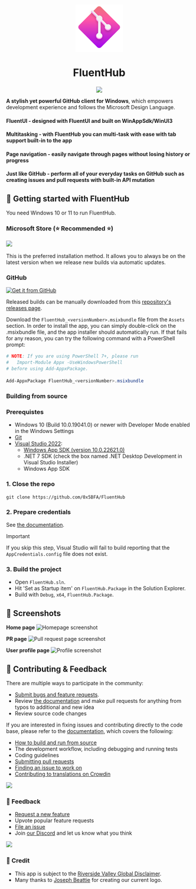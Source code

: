 <p align="center">
  <img width="128" align="center" src="../assets/fluenthub.png" />
</p>
<h1 align="center">
  FluentHub
</h1>
<p align="center">
  <a title="Microsoft Store" target="_blank" href="https://apps.microsoft.com/store/detail/fluenthub/9nkb9hx8rjz3">
    <img width="220" align="center" src="https://get.microsoft.com/images/en-us%20dark.svg" />
  </a>
</p>

**A stylish yet powerful GitHub client for Windows**, which empowers development experience and follows the Microsoft Design Language.

#### **FluentUI** - designed with FluentUI and built on WinAppSdk/WinUI3
#### **Multitasking** - with FluentHub you can multi-task with ease with tab support built-in to the app
#### **Page navigation** - easily navigate through pages without losing history or progress
#### **Just like GitHub** - perform all of your everyday tasks on GitHub such as creating issues and pull requests with built-in API mutation

## 🎁 Getting started with FluentHub

You need Windows 10 or 11 to run FluentHub.

### Microsoft Store (⭐ Recommended ⭐)

<a title="Microsoft Store" target="_blank" href="https://apps.microsoft.com/store/detail/fluenthub/9nkb9hx8rjz3">
  <img width="175" src="https://get.microsoft.com/images/en-us%20dark.svg" />
</a>

This is the preferred installation method. It allows you to always be on the latest version when we release new builds via automatic updates.

### GitHub

<a title="GitHub" href='https://github.com/0x5BFA/FluentHub/releases/latest'>
  <img width='175' src='https://user-images.githubusercontent.com/74561130/160255105-5e32f911-574f-4cc4-b90b-8769099086e4.png' alt='Get it from GitHub' />
</a>

Released builds can be manually downloaded from this [repository's releases page](https://github.com/FluentHub/FluentHub/releases).

Download the `FluentHub_<versionNumber>.msixbundle` file from the `Assets` section. In order to install the app, you can simply double-click on the .msixbundle file, and the app installer should automatically run. If that fails for any reason, you can try the following command with a PowerShell prompt:

```powershell
# NOTE: If you are using PowerShell 7+, please run
#   Import-Module Appx -UseWindowsPowerShell
# before using Add-AppxPackage.

Add-AppxPackage FluentHub_<versionNumber>.msixbundle
```

### Building from source

### Prerequistes

- Windows 10 (Build 10.0.19041.0) or newer with Developer Mode enabled in the Windows Settings
- [Git](https://git-scm.com/)
- [Visual Studio 2022](https://visualstudio.microsoft.com/vs/):
  - [Windows App SDK (version 10.0.22621.0)](https://developer.microsoft.com/en-us/windows/downloads/windows-sdk/)
  - .NET 7 SDK (check the box named .NET Desktop Development in Visual Studio Installer)
  - Windows App SDK

### 1. Close the repo

```git
git clone https://github.com/0x5BFA/FluentHub
```

### 2. Prepare credentials

See [the documentation](docs/credentials.md).

> [!IMPORTANT]  
> If you skip this step, Visual Studio will fail to build reporting that the `AppCredentials.config` file does not exist.

### 3. Build the project

- Open `FluentHub.sln`.
- Hit 'Set as Startup item' on `FluentHub.Package` in the Solution Explorer.
- Build with `Debug`, `x64`, `FluentHub.Package`.

## 📸 Screenshots

**Home page**
![Homepage screenshot](https://github.com/0x5bfa/FluentHub/assets/62196528/a31bdace-8700-4a6a-83e9-1cdc52955c4f)

**PR page**
![Pull request page screenshot](https://github.com/0x5bfa/FluentHub/assets/62196528/a29c4ef8-1fe5-47c3-be03-6afebe02c55b)

**User profile page**
![Profile screenshot](https://github.com/0x5bfa/FluentHub/assets/62196528/35ffbe36-00d3-4d04-9019-67307febfc95)

## 🙋 Contributing & Feedback

There are multiple ways to participate in the community:

- [Submit bugs and feature requests](https://github.com/0x5BFA/FluentHub/issues/new/choose).
- Review [the documentation](https://github.com/0x5BFA/FluentHub/blob/main/docs/code-style.md) and make pull requests for anything from typos to additional and new idea
- Review source code changes

If you are interested in fixing issues and contributing directly to the code base, please refer to the [documentation](docs/), which covers the following:

- [How to build and run from source](docs/)
- The development workflow, including debugging and running tests
- Coding guidelines
- [Submitting pull requests](https://github.com/0x5BFA/FluentHub/pulls)
- [Finding an issue to work on](https://github.com/0x5BFA/FluentHub/issues/)
- [Contributing to translations on Crowdin](https://crowdin.com/project/fluenthub)

<a href="https://crowdin.com/project/fluenthub" rel="nofollow">
  <img style="width:140;height:40" src="https://badges.crowdin.net/badge/dark/crowdin-on-light.png" /></a>

### 🦜 Feedback

- [Request a new feature](https://github.com/0x5BFA/FluentHub/pulls)
- Upvote popular feature requests
- [File an issue](https://github.com/0x5BFA/FluentHub/issues/new/choose)
- Join [our Discord](https://discord.gg/8KtRkjq2Q4) and let us know what you think

[![](https://dcbadge.vercel.app/api/server/8KtRkjq2Q4?style=flat)](https://discord.gg/8KtRkjq2Q4)

### 📄 Credit

- This app is subject to the [Riverside Valley Global Disclaimer](https://github.com/RiversideValley/.github/blob/main/DISCLAIMER.md).
- Many thanks to [Joseph Beattie](https://github.com/josephbeattie) for creating our current logo.

